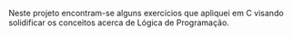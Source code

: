 Neste projeto encontram-se alguns exercícios que apliquei em C visando solidificar os conceitos acerca de Lógica de Programação.